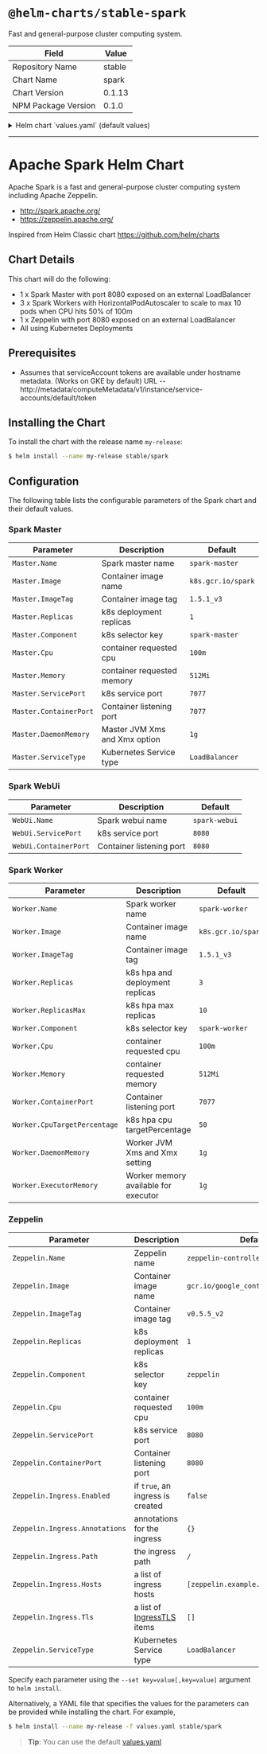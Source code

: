 # `@helm-charts/stable-spark`

Fast and general-purpose cluster computing system.

| Field               | Value  |
| ------------------- | ------ |
| Repository Name     | stable |
| Chart Name          | spark  |
| Chart Version       | 0.1.13 |
| NPM Package Version | 0.1.0  |

<details>

<summary>Helm chart `values.yaml` (default values)</summary>

```yaml
# Default values for spark.
# This is a YAML-formatted file.
# Declare name/value pairs to be passed into your templates.
# name: value

Spark:
  Path: '/opt/spark'

Master:
  Name: master
  Image: 'k8s.gcr.io/spark'
  ImageTag: '1.5.1_v3'
  Replicas: 1
  Component: 'spark-master'
  Cpu: '100m'
  Memory: '512Mi'
  ServicePort: 7077
  ContainerPort: 7077
  # Set Master JVM memory. Default 1g
  # DaemonMemory: 1g
  ServiceType: LoadBalancer

WebUi:
  Name: webui
  ServicePort: 8080
  ContainerPort: 8080

Worker:
  Name: worker
  Image: 'k8s.gcr.io/spark'
  ImageTag: '1.5.1_v3'
  Replicas: 3
  Component: 'spark-worker'
  Cpu: '100m'
  Memory: '512Mi'
  ContainerPort: 8081
  # Set Worker JVM memory. Default 1g
  # DaemonMemory: 1g
  # Set how much total memory workers have to give executors
  # ExecutorMemory: 1g

Zeppelin:
  Name: zeppelin
  Image: 'apache/zeppelin'
  ImageTag: '0.7.3'
  Replicas: 1
  Component: 'zeppelin'
  Cpu: '100m'
  ServicePort: 8080
  ContainerPort: 8080
  ServiceType: LoadBalancer
  Ingress:
    Enabled: false
    Path: '/'
    Tls: []
  #    - Hosts:
  #    SecretName: zeppelin
  # Used to create an Ingress record.
  # Hosts:
  # - example.local
  # Annotations:
  #   kubernetes.io/ingress.class: nginx
  #   kubernetes.io/tls-acme: "true"
  # Tls:
  #   Enabled: true
  # Secrets must be manually created in the namespace.
  #   SecretName: example-tls
  #   Hosts:
  #   - example.local
```

</details>

---

# Apache Spark Helm Chart

Apache Spark is a fast and general-purpose cluster computing system including Apache Zeppelin.

- http://spark.apache.org/
- https://zeppelin.apache.org/

Inspired from Helm Classic chart https://github.com/helm/charts

## Chart Details

This chart will do the following:

- 1 x Spark Master with port 8080 exposed on an external LoadBalancer
- 3 x Spark Workers with HorizontalPodAutoscaler to scale to max 10 pods when CPU hits 50% of 100m
- 1 x Zeppelin with port 8080 exposed on an external LoadBalancer
- All using Kubernetes Deployments

## Prerequisites

- Assumes that serviceAccount tokens are available under hostname metadata. (Works on GKE by default) URL -- http://metadata/computeMetadata/v1/instance/service-accounts/default/token

## Installing the Chart

To install the chart with the release name `my-release`:

```bash
$ helm install --name my-release stable/spark
```

## Configuration

The following table lists the configurable parameters of the Spark chart and their default values.

### Spark Master

| Parameter              | Description                   | Default            |
| ---------------------- | ----------------------------- | ------------------ |
| `Master.Name`          | Spark master name             | `spark-master`     |
| `Master.Image`         | Container image name          | `k8s.gcr.io/spark` |
| `Master.ImageTag`      | Container image tag           | `1.5.1_v3`         |
| `Master.Replicas`      | k8s deployment replicas       | `1`                |
| `Master.Component`     | k8s selector key              | `spark-master`     |
| `Master.Cpu`           | container requested cpu       | `100m`             |
| `Master.Memory`        | container requested memory    | `512Mi`            |
| `Master.ServicePort`   | k8s service port              | `7077`             |
| `Master.ContainerPort` | Container listening port      | `7077`             |
| `Master.DaemonMemory`  | Master JVM Xms and Xmx option | `1g`               |
| `Master.ServiceType`   | Kubernetes Service type       | `LoadBalancer`     |

### Spark WebUi

| Parameter             | Description              | Default       |
| --------------------- | ------------------------ | ------------- |
| `WebUi.Name`          | Spark webui name         | `spark-webui` |
| `WebUi.ServicePort`   | k8s service port         | `8080`        |
| `WebUi.ContainerPort` | Container listening port | `8080`        |

### Spark Worker

| Parameter                    | Description                          | Default            |
| ---------------------------- | ------------------------------------ | ------------------ |
| `Worker.Name`                | Spark worker name                    | `spark-worker`     |
| `Worker.Image`               | Container image name                 | `k8s.gcr.io/spark` |
| `Worker.ImageTag`            | Container image tag                  | `1.5.1_v3`         |
| `Worker.Replicas`            | k8s hpa and deployment replicas      | `3`                |
| `Worker.ReplicasMax`         | k8s hpa max replicas                 | `10`               |
| `Worker.Component`           | k8s selector key                     | `spark-worker`     |
| `Worker.Cpu`                 | container requested cpu              | `100m`             |
| `Worker.Memory`              | container requested memory           | `512Mi`            |
| `Worker.ContainerPort`       | Container listening port             | `7077`             |
| `Worker.CpuTargetPercentage` | k8s hpa cpu targetPercentage         | `50`               |
| `Worker.DaemonMemory`        | Worker JVM Xms and Xmx setting       | `1g`               |
| `Worker.ExecutorMemory`      | Worker memory available for executor | `1g`               |

### Zeppelin

| Parameter                      | Description                                                                                                          | Default                             |
| ------------------------------ | -------------------------------------------------------------------------------------------------------------------- | ----------------------------------- |
| `Zeppelin.Name`                | Zeppelin name                                                                                                        | `zeppelin-controller`               |
| `Zeppelin.Image`               | Container image name                                                                                                 | `gcr.io/google_containers/zeppelin` |
| `Zeppelin.ImageTag`            | Container image tag                                                                                                  | `v0.5.5_v2`                         |
| `Zeppelin.Replicas`            | k8s deployment replicas                                                                                              | `1`                                 |
| `Zeppelin.Component`           | k8s selector key                                                                                                     | `zeppelin`                          |
| `Zeppelin.Cpu`                 | container requested cpu                                                                                              | `100m`                              |
| `Zeppelin.ServicePort`         | k8s service port                                                                                                     | `8080`                              |
| `Zeppelin.ContainerPort`       | Container listening port                                                                                             | `8080`                              |
| `Zeppelin.Ingress.Enabled`     | if `true`, an ingress is created                                                                                     | `false`                             |
| `Zeppelin.Ingress.Annotations` | annotations for the ingress                                                                                          | `{}`                                |
| `Zeppelin.Ingress.Path`        | the ingress path                                                                                                     | `/`                                 |
| `Zeppelin.Ingress.Hosts`       | a list of ingress hosts                                                                                              | `[zeppelin.example.com]`            |
| `Zeppelin.Ingress.Tls`         | a list of [IngressTLS](https://v1-8.docs.kubernetes.io/docs/api-reference/v1.8/#ingresstls-v1beta1-extensions) items | `[]`                                |
| `Zeppelin.ServiceType`         | Kubernetes Service type                                                                                              | `LoadBalancer`                      |

Specify each parameter using the `--set key=value[,key=value]` argument to `helm install`.

Alternatively, a YAML file that specifies the values for the parameters can be provided while installing the chart. For example,

```bash
$ helm install --name my-release -f values.yaml stable/spark
```

> **Tip**: You can use the default [values.yaml](values.yaml)
